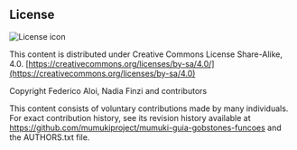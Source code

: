 ## License
![License icon](https://licensebuttons.net/l/by-sa/3.0/88x31.png)

This content is distributed under Creative Commons License Share-Alike, 4.0. [https://creativecommons.org/licenses/by-sa/4.0/](https://creativecommons.org/licenses/by-sa/4.0)

Copyright Federico Aloi, Nadia Finzi and contributors

This content consists of voluntary contributions made by many
individuals. For exact contribution history, see its revision history
available at https://github.com/mumukiproject/mumuki-guia-gobstones-funcoes and the AUTHORS.txt file.


